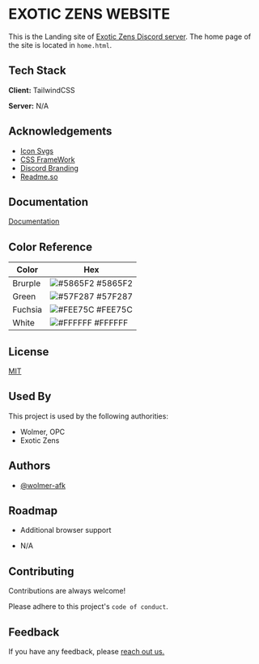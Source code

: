 
# EXOTIC ZENS WEBSITE 

This is the Landing site of [Exotic Zens Discord server](https://discord.gg/f8y9HaYpW5). The home page of the site is located in `home.html`.


## Tech Stack

**Client:** TailwindCSS

**Server:** N/A


## Acknowledgements

 - [Icon Svgs](https://heroicons.com/)
 - [CSS FrameWork](https://tailwindcss.com/)
  - [Discord Branding](https://discord.com/branding)
 - [Readme.so](https://readme.so/editor)


## Documentation

[Documentation](https://N/A)

## Color Reference

| Color             | Hex                                                                |
| ----------------- | ------------------------------------------------------------------ |
| Brurple | ![#5865F2](https://via.placeholder.com/10/5865F2?text=+) #5865F2 |
| Green | ![#57F287](https://via.placeholder.com/10/57F287?text=+) #57F287 |
| Fuchsia | ![#FEE75C](https://via.placeholder.com/10/FEE75C?text=+) #FEE75C |
| White | ![#FFFFFF](https://via.placeholder.com/10/FFFFFF?text=+) #FFFFFF |


## License

[MIT](https://choosealicense.com/licenses/mit/)


## Used By

This project is used by the following authorities:

- Wolmer, OPC
- Exotic Zens


## Authors

- [@wolmer-afk](https://www.github.com/wolmer-afk)


## Roadmap

- Additional browser support

- N/A


## Contributing

Contributions are always welcome!

Please adhere to this project's `code of conduct`.


## Feedback

If you have any feedback, please [reach out us.](mailto:real.krn@outlook.com)

